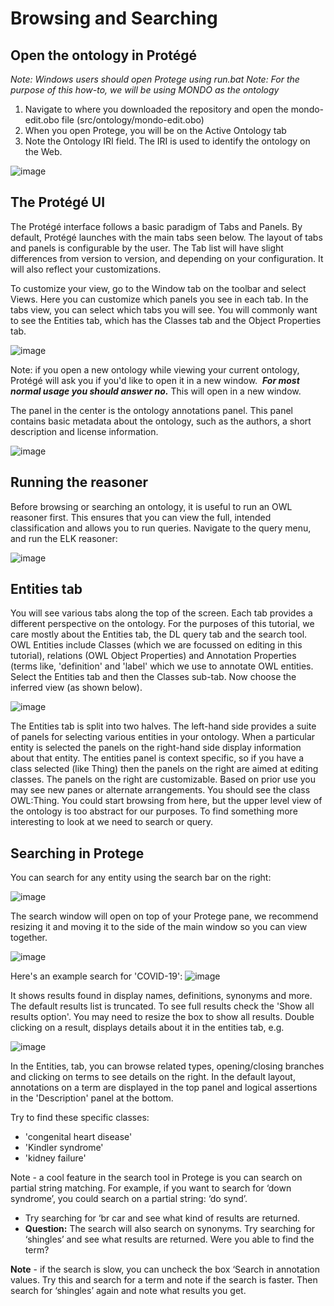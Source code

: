 Browsing and Searching
============================

Open the ontology in Protégé
-------------------------

_Note: Windows users should open Protege using run.bat_
_Note: For the purpose of this how-to, we will be using MONDO as the ontology_

1.  Navigate to where you downloaded the repository and open the mondo-edit.obo file (src/ontology/mondo-edit.obo)
2.  When you open Protege, you will be on the Active Ontology tab
3.  Note the Ontology IRI field. The IRI is used to identify the ontology on the Web.

![image](https://user-images.githubusercontent.com/6722114/115821407-9b03eb00-a3b7-11eb-8dd2-7eb0eb9593eb.png)

The Protégé UI
--------------

The Protégé interface follows a basic paradigm of Tabs and Panels. By default, Protégé launches with the main tabs seen below. The layout of tabs and panels is configurable by the user. The Tab list will have slight differences from version to version, and depending on your configuration. It will also reflect your customizations.

To customize your view, go to the Window tab on the toolbar and select Views. Here you can customize which panels you see in each tab. In the tabs view, you can select which tabs you will see. You will commonly want to see the Entities tab, which has the Classes tab and the Object Properties tab.

![image](https://user-images.githubusercontent.com/6722114/115821442-a9520700-a3b7-11eb-9710-cc85471f133b.png)

Note: if you open a new ontology while viewing your current ontology, Protégé will ask you if you'd like to open it in a new window.  **_For most normal usage you should answer no._** This will open in a new window.

The panel in the center is the ontology annotations panel. This panel contains basic metadata about the ontology, such as the authors, a short description and license information.

![image](https://user-images.githubusercontent.com/6722114/115821747-34cb9800-a3b8-11eb-9ec4-302ed3fcd222.png)

Running the reasoner
--------------

Before browsing  or searching an ontology, it is useful to run an OWL reasoner first.  This ensures that you can view the full, intended classification and allows you to run queries.  Navigate to the query menu, and run the ELK reasoner:

![image](https://user-images.githubusercontent.com/6722114/115822558-9b04ea80-a3b9-11eb-922b-c4c908fd99cc.png)


Entities tab
--------------

You will see various tabs along the top of the screen. Each tab provides a different perspective on the ontology. 
For the purposes of this tutorial, we care mostly about the Entities tab, the DL query tab and the search tool.  OWL Entities include Classes (which we are focussed on editing in this tutorial), relations (OWL Object Properties) and Annotation Properties (terms like, 'definition' and 'label' which we use to annotate OWL entities.
Select the Entities tab and then the Classes sub-tab.  Now choose the inferred view (as shown below).

![image](https://user-images.githubusercontent.com/6722114/115822595-a9530680-a3b9-11eb-8797-b60964733067.png)

The Entities tab is split into two halves. The left-hand side provides a suite of panels for selecting various entities in your ontology. When a particular entity is selected the panels on the right-hand side display information about that entity. The entities panel is context specific, so if you have a class selected (like Thing) then the panels on the right are aimed at editing classes. The panels on the right are customizable. Based on prior use you may see new panes or alternate arrangements.
You should see the class OWL:Thing.  You could start browsing from here, but the upper level view of the ontology is too abstract for our purposes. To find something more interesting to look at we need to search or query.

Searching in Protege
--------------

You can search for any entity using the search bar on the right:

![image](https://user-images.githubusercontent.com/6722114/115822673-c8ea2f00-a3b9-11eb-9dca-dfe3d3bfe72a.png)

The search window will open on top of your Protege pane, we recommend resizing it and moving it to the side of the main window so you can view together.  

![image](https://user-images.githubusercontent.com/6722114/115822725-dacbd200-a3b9-11eb-96de-5b727f931a71.png)

Here's an example search for 'COVID-19':
![image](https://user-images.githubusercontent.com/6722114/115822742-e28b7680-a3b9-11eb-8d28-1046833b2f4d.png)

It shows results found in display names, definitions, synonyms and more.  The default results list is truncated.  To see full results check the 'Show all results option'. You may need to resize the box to show all results.
Double clicking on a result, displays details about it in the entities tab, e.g. 

![image](https://user-images.githubusercontent.com/6722114/115822767-f040fc00-a3b9-11eb-8f90-5b1cc9a8775f.png)

In the Entities, tab, you can browse related types, opening/closing branches and clicking on terms to see details on the right. In the default layout, annotations on a term are displayed in the top panel and logical assertions in the 'Description' panel at the bottom.

Try to find these specific classes:
- 'congenital heart disease'
- 'Kindler syndrome'
- 'kidney failure'

Note - a cool feature in the search tool in Protege is you can search on partial string matching. For example, if you want to search for ‘down syndrome’, you could search on a partial string: ‘do synd’. 

- Try searching for ‘br car and see what kind of results are returned.
- **Question:** The search will also search on synonyms. Try searching for ‘shingles’ and see what results are returned. Were you able to find the term?

**Note** - if the search is slow, you can uncheck the box ‘Search in annotation values. Try this and search for a term and note if the search is faster. Then search for ‘shingles’ again and note what results you get.
